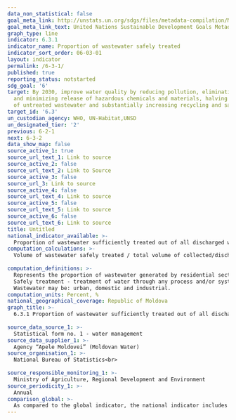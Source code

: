 ```yaml
---
data_non_statistical: false
goal_meta_link: http://unstats.un.org/sdgs/files/metadata-compilation/Metadata-Goal-6.pdf
goal_meta_link_text: United Nations Sustainable Development Goals Metadata (pdf 428kB)
graph_type: line
indicator: 6.3.1
indicator_name: Proportion of wastewater safely treated
indicator_sort_order: 06-03-01
layout: indicator
permalink: /6-3-1/
published: true
reporting_status: notstarted
sdg_goal: '6'
target: By 2030, improve water quality by reducing pollution, eliminating dumping
  and minimizing release of hazardous chemicals and materials, halving the proportion
  of untreated wastewater and substantially increasing recycling and safe reuse globally
target_id: '6.3'
un_custodian_agency: WHO, UN-Habitat,UNSD
un_designated_tier: '2'
previous: 6-2-1
next: 6-3-2
data_show_map: false
source_active_1: true
source_url_text_1: Link to source
source_active_2: false
source_url_text_2: Link to Source
source_active_3: false
source_url_3: Link to source
source_active_4: false
source_url_text_4: Link to source
source_active_5: false
source_url_text_5: Link to source
source_active_6: false
source_url_text_6: Link to source
title: Untitled
national_indicator_available: >-
  Proportion of wastewater sufficiently treated out of all discharged water, %
computation_calculations: >-
  Volume of wastewater safely treated / total volume of collected/discharge wastewater *100.<br> 
  
computation_definitions: >-
  Represents the proportion of wastewater generated by residential sector (households) and by the economic sector which are subject to treatment (off-site/collected through centralised system for wastewater collection), based on treatment stages, in total volume of discharged wastewater. The treatment stages are: primary (includes the physical and/or chemical treatment), secondary (treatment in biological process) and safely. <br> 
  Safely treatment - treatment of water through any process and/or system, which after discharge of wastewater allows the receivers to meet the relevant quality objectives envisaged in the technical norms and water management authorisations in force. <br> 
  Wastewater may be: urban, domestic and industrial. 
computation_units: Percent, %
national_geographical_coverage: Republic of Moldova
graph_title: >-
  6.3.1 Proportion of wastewater sufficiently treated out of all discharged water, %<br> 
  
source_data_source_1: >-
  Statistical form no. 1 - water management 
source_data_supplier_1: >-
  Agency “Apele Moldovei” (Moldovan Water)
source_organisation_1: >-
  National Bureau of Statistics<br> 
  
source_responsible_monitoring_1: >-
  Ministry of Agriculture, Regional Development and Environment
source_periodicity_1: >-
  Annual
comparison_global: >-
  As compared to the global indicator, the national indicator includes only the water collected through the centralised collection systems (off-site) and not through the non-centralised system (on-site), the denominator provides only for total collected/discharged wastewater, and not total wastewater. 
---
```

